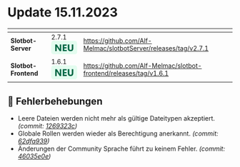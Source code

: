 # Update 15.11.2023

<table data-card-size="large" data-view="cards"><thead><tr><th></th><th></th><th data-hidden data-card-target data-type="content-ref"></th></tr></thead><tbody><tr><td><strong>Slotbot-Server</strong></td><td>2.7.1 <img src="../../.gitbook/assets/Badge-New.png" alt="Neu" data-size="line"></td><td><a href="https://github.com/Alf-Melmac/slotbotServer/releases/tag/v2.7.1">https://github.com/Alf-Melmac/slotbotServer/releases/tag/v2.7.1</a></td></tr><tr><td><strong>Slotbot-Frontend</strong></td><td>1.6.1 <img src="../../.gitbook/assets/Badge-New.png" alt="Neu" data-size="line"></td><td><a href="https://github.com/Alf-Melmac/slotbot-frontend/releases/tag/v1.6.1">https://github.com/Alf-Melmac/slotbot-frontend/releases/tag/v1.6.1</a></td></tr></tbody></table>

## 🐞 Fehlerbehebungen

* Leere Dateien werden nicht mehr als gültige Dateitypen akzeptiert. _(commit:_ [_1269323c_](https://github.com/Alf-Melmac/slotbotServer/commit/1269323cb46368a1744399b9509a56855a69926f)_)_
* Globale Rollen werden wieder als Berechtigung anerkannt. _(commit:_ [_62dfa939_](https://github.com/Alf-Melmac/slotbotServer/commit/62dfa939fba55f89e80ee3923375a5c5a0fc528f)_)_
* Änderungen der Community Sprache führt zu keinem Fehler. _(commit:_ [_46035e0e_](https://github.com/Alf-Melmac/slotbot-frontend/commit/46035e0e95ebde0c82df6b02d8c8dacfc29ca3b9)_)_
